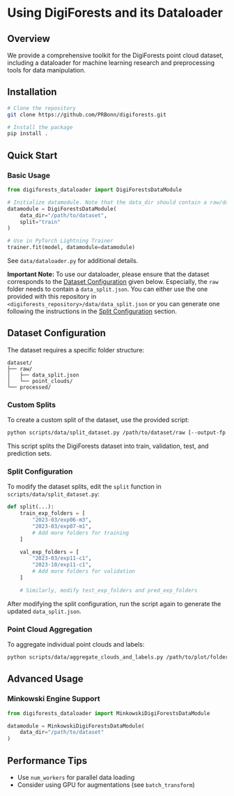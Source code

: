 # Using DigiForests and its Dataloader

## Overview

We provide a comprehensive toolkit for the DigiForests point cloud dataset, including a dataloader for machine learning research and preprocessing tools for data manipulation.

## Installation

```bash
# Clone the repository
git clone https://github.com/PRBonn/digiforests.git

# Install the package
pip install .
```

## Quick Start

### Basic Usage

```python
from digiforests_dataloader import DigiForestsDataModule

# Initialize datamodule. Note that the data_dir should contain a raw/data_split.json
datamodule = DigiForestsDataModule(
    data_dir="/path/to/dataset",
    split="train"
)

# Use in PyTorch Lightning Trainer
trainer.fit(model, datamodule=datamodule)
```

See `data/dataloader.py` for additional details.

**Important Note:** To use our dataloader, please ensure that the dataset corresponds to the [Dataset Configuration](#dataset-configuration) given below. Especially, the `raw` folder needs to contain a `data_split.json`. You can either use the one provided with this repository in `<digiforests_repository>/data/data_split.json` or you can generate one following the instructions in the [Split Configuration](#split-configuration) section.


## Dataset Configuration

The dataset requires a specific folder structure:

```
dataset/
├── raw/
│   ├── data_split.json
│   └── point_clouds/
└── processed/
```

### Custom Splits

To create a custom split of the dataset, use the provided script:

```bash
python scripts/data/split_dataset.py /path/to/dataset/raw [--output-fp /path/to/output.json]
```

This script splits the DigiForests dataset into train, validation, test, and prediction sets.

### Split Configuration

To modify the dataset splits, edit the `split` function in `scripts/data/split_dataset.py`:

```python
def split(...):
    train_exp_folders = [
        "2023-03/exp06-m3",
        "2023-03/exp07-m1",
        # Add more folders for training
    ]

    val_exp_folders = [
        "2023-03/exp11-c1",
        "2023-10/exp11-c1",
        # Add more folders for validation
    ]

    # Similarly, modify test_exp_folders and pred_exp_folders
```

After modifying the split configuration, run the script again to generate the updated `data_split.json`.

### Point Cloud Aggregation

To aggregate individual point clouds and labels:

```bash
python scripts/data/aggregate_clouds_and_labels.py /path/to/plot/folder /path/to/output/folder [--denoise] [--voxel-down-sample-size FLOAT]
```

## Advanced Usage

### Minkowski Engine Support

```python
from digiforests_dataloader import MinkowskiDigiForestsDataModule

datamodule = MinkowskiDigiForestsDataModule(
    data_dir="/path/to/dataset"
)
```

## Performance Tips

- Use `num_workers` for parallel data loading
- Consider using GPU for augmentations (see `batch_transform`)
